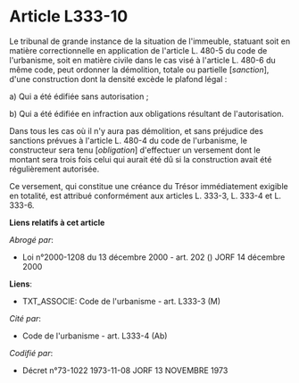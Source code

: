 # Article L333-10

Le tribunal de grande instance de la situation de l'immeuble, statuant soit en matière correctionnelle en application de
l'article L. 480-5 du code de l'urbanisme, soit en matière civile dans le cas visé à l'article L. 480-6 du même code, peut
ordonner la démolition, totale ou partielle [*sanction*], d'une construction dont la densité excède le plafond légal :

a) Qui a été édifiée sans autorisation ;

b) Qui a été édifiée en infraction aux obligations résultant de l'autorisation.

Dans tous les cas où il n'y aura pas démolition, et sans préjudice des sanctions prévues à l'article L. 480-4 du code de
l'urbanisme, le constructeur sera tenu [*obligation*] d'effectuer un versement dont le montant sera trois fois celui qui
aurait été dû si la construction avait été régulièrement autorisée.

Ce versement, qui constitue une créance du Trésor immédiatement exigible en totalité, est attribué conformément aux articles
L. 333-3, L. 333-4 et L. 333-6.

**Liens relatifs à cet article**

_Abrogé par_:

  - Loi n°2000-1208 du 13 décembre 2000 - art. 202 () JORF 14 décembre 2000

**Liens**:

  - TXT_ASSOCIE: Code de l'urbanisme - art. L333-3 (M)

_Cité par_:

  - Code de l'urbanisme - art. L333-4 (Ab)

_Codifié par_:

  - Décret n°73-1022 1973-11-08 JORF 13 NOVEMBRE 1973
